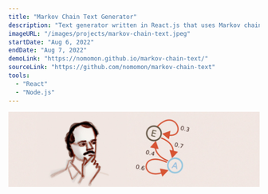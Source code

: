```yaml
---
title: "Markov Chain Text Generator"
description: "Text generator written in React.js that uses Markov chains to generate text based on a given input."
imageURL: "/images/projects/markov-chain-text.jpeg"
startDate: "Aug 6, 2022"
endDate: "Aug 7, 2022"
demoLink: "https://nomomon.github.io/markov-chain-text/"
sourceLink: "https://github.com/nomomon/markov-chain-text"
tools:
  - "React"
  - "Node.js"
---
```


![banner](/images/projects/markov-chain-text.jpeg)
